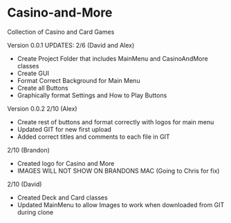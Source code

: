 # Casino-and-More
Collection of Casino and Card Games


Version 0.0.1
UPDATES:
2/6 (David and Alex)
- Create Project Folder that includes MainMenu and CasinoAndMore classes
- Create GUI
- Format Correct Background for Main Menu
- Create all Buttons
- Graphically format Settings and How to Play Buttons

Version 0.0.2
2/10 (Alex)
- Create rest of buttons and format correctly with logos for main menu
- Updated GIT for new first upload
- Added correct titles and comments to each file in GIT

2/10 (Brandon)
- Created logo for Casino and More
- IMAGES WILL NOT SHOW ON BRANDONS MAC (Going to Chris for fix)

2/10 (David)
- Created Deck and Card classes
- Updated MainMenu to allow Images to work when downloaded from GIT during clone
